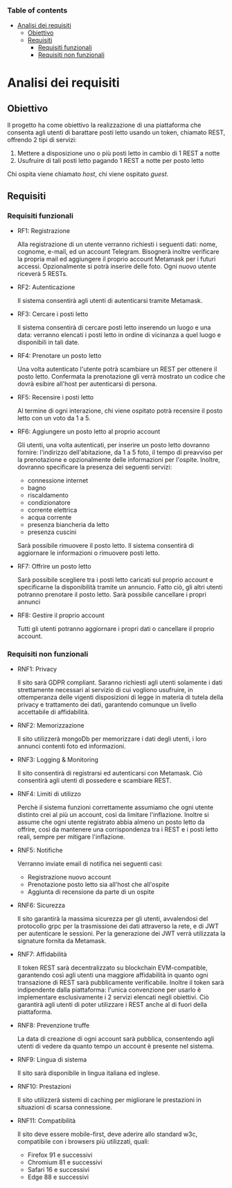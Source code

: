 ### Table of contents

- [Analisi dei requisiti](#analisi-dei-requisiti)
  - [Obiettivo](#obiettivo)
  - [Requisiti](#requisiti)
    - [Requisiti funzionali](#requisiti-funzionali)
    - [Requisiti non funzionali](#requisiti-non-funzionali)

# Analisi dei requisiti

## Obiettivo

Il progetto ha come obiettivo la realizzazione di una piattaforma che consenta agli utenti di barattare posti letto usando un token, chiamato REST, offrendo 2 tipi di servizi:

1. Mettere a disposizione uno o più posti letto in cambio di 1 REST a notte
2. Usufruire di tali posti letto pagando 1 REST a notte per posto letto

Chi ospita viene chiamato _host_, chi viene ospitato _guest_.

## Requisiti

### Requisiti funzionali

- RF1: Registrazione

  Alla registrazione di un utente verranno richiesti i seguenti dati: nome, cognome, e-mail, ed un account Telegram. Bisognerà inoltre verificare la propria mail ed aggiungere il proprio account Metamask per i futuri accessi. Opzionalmente si potrà inserire delle foto.
  Ogni nuovo utente riceverà 5 RESTs.

- RF2: Autenticazione

  Il sistema consentirà agli utenti di autenticarsi tramite Metamask.

- RF3: Cercare i posti letto

  Il sistema consentirà di cercare posti letto inserendo un luogo e una data: verranno elencati i posti letto in ordine di vicinanza a quel luogo e disponibili in tali date.

- RF4: Prenotare un posto letto

  Una volta autenticato l'utente potrà scambiare un REST per ottenere il posto letto. Confermata la prenotazione gli verrà mostrato un codice che dovrà esibire all'host per autenticarsi di persona.

- RF5: Recensire i posti letto

  Al termine di ogni interazione, chi viene ospitato potrà recensire il posto letto con un voto da 1 a 5.

- RF6: Aggiungere un posto letto al proprio account

  Gli utenti, una volta autenticati, per inserire un posto letto dovranno fornire: l'indirizzo dell'abitazione, da 1 a 5 foto, il tempo di preavviso per la prenotazione e opzionalmente delle informazioni per l'ospite.
  Inoltre, dovranno specificare la presenza dei seguenti servizi:

  - connessione internet
  - bagno
  - riscaldamento
  - condizionatore
  - corrente elettrica
  - acqua corrente
  - presenza biancheria da letto
  - presenza cuscini

  Sarà possibile rimuovere il posto letto.
  Il sistema consentirà di aggiornare le informazioni o rimuovere posti letto.

- RF7: Offrire un posto letto

  Sarà possibile scegliere tra i posti letto caricati sul proprio account e specificarne la disponibilità tramite un annuncio.
  Fatto ciò, gli altri utenti potranno prenotare il posto letto.
  Sarà possibile cancellare i propri annunci

- RF8: Gestire il proprio account

  Tutti gli utenti potranno aggiornare i propri dati o cancellare il proprio account.

### Requisiti non funzionali

- RNF1: Privacy

  Il sito sarà GDPR compliant.
  Saranno richiesti agli utenti solamente i dati strettamente necessari al servizio di cui vogliono usufruire, in ottemperanza delle vigenti disposizioni di legge in materia di tutela della privacy e trattamento dei dati, garantendo comunque un livello accettabile di affidabilità.

- RNF2: Memorizzazione

  Il sito utilizzerà mongoDb per memorizzare i dati degli utenti, i loro annunci contenti foto ed informazioni.

- RNF3: Logging & Monitoring

  Il sito consentirà di registrarsi ed autenticarsi con Metamask. Ciò consentirà agli utenti di possedere e scambiare REST.

- RNF4: Limiti di utilizzo

  Perchè il sistema funzioni correttamente assumiamo che ogni utente distinto crei al più un account, così da limitare l'inflazione. Inoltre si assume che ogni utente registrato abbia almeno un posto letto da offrire, così da mantenere una corrispondenza tra i REST e i posti letto reali, sempre per mitigare l'inflazione.

- RNF5: Notifiche

  Verranno inviate email di notifica nei seguenti casi:

  - Registrazione nuovo account
  - Prenotazione posto letto sia all'host che all'ospite
  - Aggiunta di recensione da parte di un ospite

- RNF6: Sicurezza

  Il sito garantirà la massima sicurezza per gli utenti, avvalendosi del protocollo grpc per la trasmissione dei dati attraverso la rete, e di JWT per autenticare le sessioni. Per la generazione dei JWT verrà utilizzata la signature fornita da Metamask.

- RNF7: Affidabilità

  Il token REST sarà decentralizzato su blockchain EVM-compatible, garantendo così agli utenti una maggiore affidabilità in quanto ogni transazione di REST sarà pubblicamente verificabile.
  Inoltre il token sarà indipendente dalla piattaforma: l'unica convenzione per usarlo è implementare esclusivamente i 2 servizi elencati negli obiettivi.
  Ciò garantirà agli utenti di poter utilizzare i REST anche al di fuori della piattaforma.

- RNF8: Prevenzione truffe

  La data di creazione di ogni account sarà pubblica, consentendo agli utenti di vedere da quanto tempo un account è presente nel sistema.

- RNF9: Lingua di sistema

  Il sito sarà disponibile in lingua italiana ed inglese.

- RNF10: Prestazioni

  Il sito utilizzerà sistemi di caching per migliorare le prestazioni in situazioni di scarsa connessione.

- RNF11: Compatibilità

  Il sito deve essere mobile-first, deve aderire allo standard w3c, compatibile con i browsers più utilizzati, quali:

  - Firefox 91 e successivi
  - Chromium 81 e successivi
  - Safari 16 e successivi
  - Edge 88 e successivi
